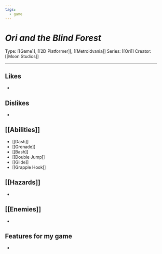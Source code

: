 ```yaml
---
tags:
  - game
---
```

# _Ori and the Blind Forest_

Type: [[Game]], [[2D Platformer]], [[Metroidvania]]
Series: [[Ori]]
Creator: [[Moon Studios]]

----





## Likes
* 

## Dislikes
* 

## [[Abilities]]
* [[Dash]]
* [[Grenade]]
* [[Bash]]
* [[Double Jump]]
* [[Glide]]
* [[Grapple Hook]]

## [[Hazards]]
* 

## [[Enemies]]
* 

## Features for my game
* 